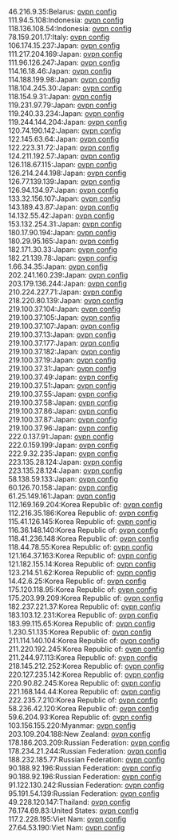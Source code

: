46.216.9.35:Belarus: [ovpn config](vpn/46_216_9_35.ovpn)  
111.94.5.108:Indonesia: [ovpn config](vpn/111_94_5_108.ovpn)  
118.136.108.54:Indonesia: [ovpn config](vpn/118_136_108_54.ovpn)  
78.159.201.17:Italy: [ovpn config](vpn/78_159_201_17.ovpn)  
106.174.15.237:Japan: [ovpn config](vpn/106_174_15_237.ovpn)  
111.217.204.169:Japan: [ovpn config](vpn/111_217_204_169.ovpn)  
111.96.126.247:Japan: [ovpn config](vpn/111_96_126_247.ovpn)  
114.16.18.46:Japan: [ovpn config](vpn/114_16_18_46.ovpn)  
114.188.199.98:Japan: [ovpn config](vpn/114_188_199_98.ovpn)  
118.104.245.30:Japan: [ovpn config](vpn/118_104_245_30.ovpn)  
118.154.9.31:Japan: [ovpn config](vpn/118_154_9_31.ovpn)  
119.231.97.79:Japan: [ovpn config](vpn/119_231_97_79.ovpn)  
119.240.33.234:Japan: [ovpn config](vpn/119_240_33_234.ovpn)  
119.244.144.204:Japan: [ovpn config](vpn/119_244_144_204.ovpn)  
120.74.190.142:Japan: [ovpn config](vpn/120_74_190_142.ovpn)  
122.145.63.64:Japan: [ovpn config](vpn/122_145_63_64.ovpn)  
122.223.31.72:Japan: [ovpn config](vpn/122_223_31_72.ovpn)  
124.211.192.57:Japan: [ovpn config](vpn/124_211_192_57.ovpn)  
126.118.67.115:Japan: [ovpn config](vpn/126_118_67_115.ovpn)  
126.214.244.198:Japan: [ovpn config](vpn/126_214_244_198.ovpn)  
126.77.139.139:Japan: [ovpn config](vpn/126_77_139_139.ovpn)  
126.94.134.97:Japan: [ovpn config](vpn/126_94_134_97.ovpn)  
133.32.156.107:Japan: [ovpn config](vpn/133_32_156_107.ovpn)  
143.189.43.87:Japan: [ovpn config](vpn/143_189_43_87.ovpn)  
14.132.55.42:Japan: [ovpn config](vpn/14_132_55_42.ovpn)  
153.132.254.31:Japan: [ovpn config](vpn/153_132_254_31.ovpn)  
180.17.90.194:Japan: [ovpn config](vpn/180_17_90_194.ovpn)  
180.29.95.165:Japan: [ovpn config](vpn/180_29_95_165.ovpn)  
182.171.30.33:Japan: [ovpn config](vpn/182_171_30_33.ovpn)  
182.21.139.78:Japan: [ovpn config](vpn/182_21_139_78.ovpn)  
1.66.34.35:Japan: [ovpn config](vpn/1_66_34_35.ovpn)  
202.241.160.239:Japan: [ovpn config](vpn/202_241_160_239.ovpn)  
203.179.136.244:Japan: [ovpn config](vpn/203_179_136_244.ovpn)  
210.224.227.71:Japan: [ovpn config](vpn/210_224_227_71.ovpn)  
218.220.80.139:Japan: [ovpn config](vpn/218_220_80_139.ovpn)  
219.100.37.104:Japan: [ovpn config](vpn/219_100_37_104.ovpn)  
219.100.37.105:Japan: [ovpn config](vpn/219_100_37_105.ovpn)  
219.100.37.107:Japan: [ovpn config](vpn/219_100_37_107.ovpn)  
219.100.37.13:Japan: [ovpn config](vpn/219_100_37_13.ovpn)  
219.100.37.177:Japan: [ovpn config](vpn/219_100_37_177.ovpn)  
219.100.37.182:Japan: [ovpn config](vpn/219_100_37_182.ovpn)  
219.100.37.19:Japan: [ovpn config](vpn/219_100_37_19.ovpn)  
219.100.37.31:Japan: [ovpn config](vpn/219_100_37_31.ovpn)  
219.100.37.49:Japan: [ovpn config](vpn/219_100_37_49.ovpn)  
219.100.37.51:Japan: [ovpn config](vpn/219_100_37_51.ovpn)  
219.100.37.55:Japan: [ovpn config](vpn/219_100_37_55.ovpn)  
219.100.37.58:Japan: [ovpn config](vpn/219_100_37_58.ovpn)  
219.100.37.86:Japan: [ovpn config](vpn/219_100_37_86.ovpn)  
219.100.37.87:Japan: [ovpn config](vpn/219_100_37_87.ovpn)  
219.100.37.96:Japan: [ovpn config](vpn/219_100_37_96.ovpn)  
222.0.137.91:Japan: [ovpn config](vpn/222_0_137_91.ovpn)  
222.0.159.199:Japan: [ovpn config](vpn/222_0_159_199.ovpn)  
222.9.32.235:Japan: [ovpn config](vpn/222_9_32_235.ovpn)  
223.135.28.124:Japan: [ovpn config](vpn/223_135_28_124.ovpn)  
223.135.28.124:Japan: [ovpn config](vpn/223_135_28_124.ovpn)  
58.138.59.133:Japan: [ovpn config](vpn/58_138_59_133.ovpn)  
60.126.70.158:Japan: [ovpn config](vpn/60_126_70_158.ovpn)  
61.25.149.161:Japan: [ovpn config](vpn/61_25_149_161.ovpn)  
112.169.169.204:Korea Republic of: [ovpn config](vpn/112_169_169_204.ovpn)  
112.216.35.186:Korea Republic of: [ovpn config](vpn/112_216_35_186.ovpn)  
115.41.126.145:Korea Republic of: [ovpn config](vpn/115_41_126_145.ovpn)  
116.36.148.140:Korea Republic of: [ovpn config](vpn/116_36_148_140.ovpn)  
118.41.236.148:Korea Republic of: [ovpn config](vpn/118_41_236_148.ovpn)  
118.44.78.55:Korea Republic of: [ovpn config](vpn/118_44_78_55.ovpn)  
121.164.37.163:Korea Republic of: [ovpn config](vpn/121_164_37_163.ovpn)  
121.182.155.14:Korea Republic of: [ovpn config](vpn/121_182_155_14.ovpn)  
123.214.51.62:Korea Republic of: [ovpn config](vpn/123_214_51_62.ovpn)  
14.42.6.25:Korea Republic of: [ovpn config](vpn/14_42_6_25.ovpn)  
175.120.118.95:Korea Republic of: [ovpn config](vpn/175_120_118_95.ovpn)  
175.203.99.209:Korea Republic of: [ovpn config](vpn/175_203_99_209.ovpn)  
182.237.221.37:Korea Republic of: [ovpn config](vpn/182_237_221_37.ovpn)  
183.103.12.231:Korea Republic of: [ovpn config](vpn/183_103_12_231.ovpn)  
183.99.115.65:Korea Republic of: [ovpn config](vpn/183_99_115_65.ovpn)  
1.230.51.135:Korea Republic of: [ovpn config](vpn/1_230_51_135.ovpn)  
211.114.140.104:Korea Republic of: [ovpn config](vpn/211_114_140_104.ovpn)  
211.220.192.245:Korea Republic of: [ovpn config](vpn/211_220_192_245.ovpn)  
211.244.97.113:Korea Republic of: [ovpn config](vpn/211_244_97_113.ovpn)  
218.145.212.252:Korea Republic of: [ovpn config](vpn/218_145_212_252.ovpn)  
220.127.235.142:Korea Republic of: [ovpn config](vpn/220_127_235_142.ovpn)  
220.90.82.245:Korea Republic of: [ovpn config](vpn/220_90_82_245.ovpn)  
221.168.144.44:Korea Republic of: [ovpn config](vpn/221_168_144_44.ovpn)  
222.235.7.210:Korea Republic of: [ovpn config](vpn/222_235_7_210.ovpn)  
58.236.42.120:Korea Republic of: [ovpn config](vpn/58_236_42_120.ovpn)  
59.6.204.93:Korea Republic of: [ovpn config](vpn/59_6_204_93.ovpn)  
103.156.155.220:Myanmar: [ovpn config](vpn/103_156_155_220.ovpn)  
203.109.204.188:New Zealand: [ovpn config](vpn/203_109_204_188.ovpn)  
178.186.203.209:Russian Federation: [ovpn config](vpn/178_186_203_209.ovpn)  
178.234.21.244:Russian Federation: [ovpn config](vpn/178_234_21_244.ovpn)  
188.232.185.77:Russian Federation: [ovpn config](vpn/188_232_185_77.ovpn)  
90.188.92.196:Russian Federation: [ovpn config](vpn/90_188_92_196.ovpn)  
90.188.92.196:Russian Federation: [ovpn config](vpn/90_188_92_196.ovpn)  
91.122.130.242:Russian Federation: [ovpn config](vpn/91_122_130_242.ovpn)  
95.191.54.139:Russian Federation: [ovpn config](vpn/95_191_54_139.ovpn)  
49.228.120.147:Thailand: [ovpn config](vpn/49_228_120_147.ovpn)  
76.174.69.83:United States: [ovpn config](vpn/76_174_69_83.ovpn)  
117.2.228.195:Viet Nam: [ovpn config](vpn/117_2_228_195.ovpn)  
27.64.53.190:Viet Nam: [ovpn config](vpn/27_64_53_190.ovpn)  

